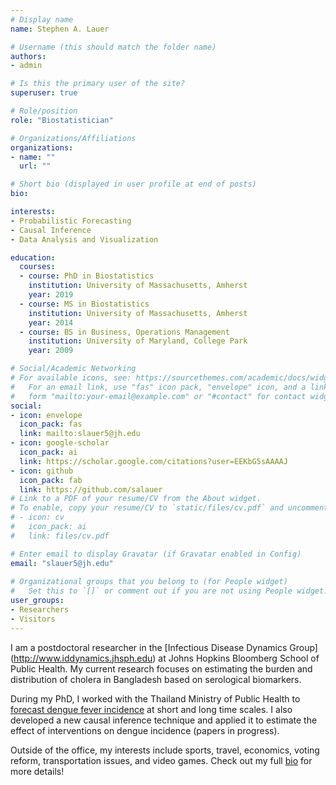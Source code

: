 ```yaml
---
# Display name
name: Stephen A. Lauer

# Username (this should match the folder name)
authors:
- admin

# Is this the primary user of the site?
superuser: true

# Role/position
role: "Biostatistician"

# Organizations/Affiliations
organizations:
- name: ""
  url: ""

# Short bio (displayed in user profile at end of posts)
bio: 

interests:
- Probabilistic Forecasting
- Causal Inference
- Data Analysis and Visualization

education:
  courses:
  - course: PhD in Biostatistics
    institution: University of Massachusetts, Amherst
    year: 2019
  - course: MS in Biostatistics
    institution: University of Massachusetts, Amherst
    year: 2014
  - course: BS in Business, Operations Management
    institution: University of Maryland, College Park
    year: 2009

# Social/Academic Networking
# For available icons, see: https://sourcethemes.com/academic/docs/widgets/#icons
#   For an email link, use "fas" icon pack, "envelope" icon, and a link in the
#   form "mailto:your-email@example.com" or "#contact" for contact widget.
social:
- icon: envelope
  icon_pack: fas
  link: mailto:slauer5@jh.edu
- icon: google-scholar
  icon_pack: ai
  link: https://scholar.google.com/citations?user=EEKbG5sAAAAJ
- icon: github
  icon_pack: fab
  link: https://github.com/salauer
# Link to a PDF of your resume/CV from the About widget.
# To enable, copy your resume/CV to `static/files/cv.pdf` and uncomment the lines below.  
# - icon: cv
#   icon_pack: ai
#   link: files/cv.pdf

# Enter email to display Gravatar (if Gravatar enabled in Config)
email: "slauer5@jh.edu"
  
# Organizational groups that you belong to (for People widget)
#   Set this to `[]` or comment out if you are not using People widget.  
user_groups:
- Researchers
- Visitors
---
```


I am a postdoctoral researcher in the [Infectious Disease Dynamics Group] (http://www.iddynamics.jhsph.edu) at Johns Hopkins Bloomberg School of Public Health.
My current research focuses on estimating the burden and distribution of cholera in Bangladesh based on serological biomarkers.

During my PhD, I worked with the Thailand Ministry of Public Health to [forecast dengue fever incidence](#publications) at short and long time scales.
I also developed a new causal inference technique and applied it to estimate the effect of interventions on dengue incidence (papers in progress).

Outside of the office, my interests include sports, travel, economics, voting reform, transportation issues, and video games.
Check out my full [bio](#experience) for more details!
